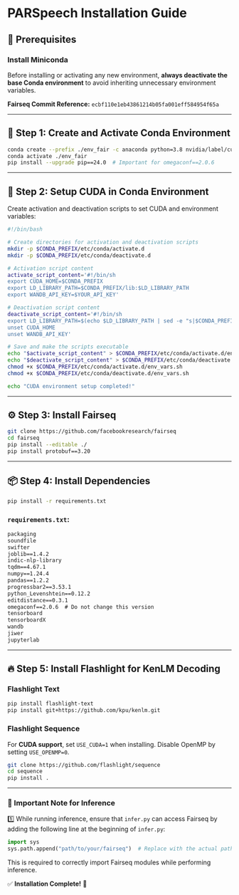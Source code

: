 # PARSpeech Installation Guide

## 📌 Prerequisites

### Install Miniconda
Before installing or activating any new environment, **always deactivate the base Conda environment** to avoid inheriting unnecessary environment variables.

**Fairseq Commit Reference:** `ecbf110e1eb43861214b05fa001eff584954f65a`

---

## 🚀 Step 1: Create and Activate Conda Environment
```bash
conda create --prefix ./env_fair -c anaconda python=3.8 nvidia/label/cuda-12.1.1::cuda-toolkit cudnn=9.1
conda activate ./env_fair
pip install --upgrade pip==24.0  # Important for omegaconf==2.0.6
```

---

## 🔧 Step 2: Setup CUDA in Conda Environment
Create activation and deactivation scripts to set CUDA and environment variables:

```bash
#!/bin/bash

# Create directories for activation and deactivation scripts
mkdir -p $CONDA_PREFIX/etc/conda/activate.d
mkdir -p $CONDA_PREFIX/etc/conda/deactivate.d

# Activation script content
activate_script_content='#!/bin/sh
export CUDA_HOME=$CONDA_PREFIX
export LD_LIBRARY_PATH=$CONDA_PREFIX/lib:$LD_LIBRARY_PATH
export WANDB_API_KEY=$YOUR_API_KEY'

# Deactivation script content
deactivate_script_content='#!/bin/sh
export LD_LIBRARY_PATH=$(echo $LD_LIBRARY_PATH | sed -e "s|$CONDA_PREFIX/lib:||g")
unset CUDA_HOME
unset WANDB_API_KEY'

# Save and make the scripts executable
echo "$activate_script_content" > $CONDA_PREFIX/etc/conda/activate.d/env_vars.sh
echo "$deactivate_script_content" > $CONDA_PREFIX/etc/conda/deactivate.d/env_vars.sh
chmod +x $CONDA_PREFIX/etc/conda/activate.d/env_vars.sh
chmod +x $CONDA_PREFIX/etc/conda/deactivate.d/env_vars.sh

echo "CUDA environment setup completed!"
```

---

## ⚙️ Step 3: Install Fairseq
```bash
git clone https://github.com/facebookresearch/fairseq
cd fairseq
pip install --editable ./
pip install protobuf==3.20
```
---

## 📦 Step 4: Install Dependencies

```bash
pip install -r requirements.txt
```

### `requirements.txt`:
```txt
packaging
soundfile
swifter
joblib==1.4.2
indic-nlp-library
tqdm==4.67.1
numpy==1.24.4
pandas==1.2.2
progressbar2==3.53.1
python_Levenshtein==0.12.2
editdistance==0.3.1
omegaconf==2.0.6  # Do not change this version
tensorboard
tensorboardX
wandb
jiwer
jupyterlab
```

---

## 🔥 Step 5: Install Flashlight for KenLM Decoding

### **Flashlight Text**
```bash
pip install flashlight-text
pip install git+https://github.com/kpu/kenlm.git
```

### **Flashlight Sequence**
For **CUDA support**, set `USE_CUDA=1` when installing. Disable OpenMP by setting `USE_OPENMP=0`.

```bash
git clone https://github.com/flashlight/sequence
cd sequence
pip install .
```

---

### 🔹 Important Note for Inference  

1️⃣ While running inference, ensure that `infer.py` can access Fairseq by adding the following line at the beginning of `infer.py`:  

```python
import sys
sys.path.append("path/to/your/fairseq")  # Replace with the actual path to your Fairseq directory
```

This is required to correctly import Fairseq modules while performing inference.

✅ **Installation Complete!** 🚀
